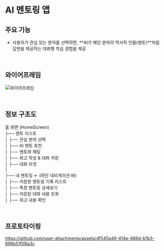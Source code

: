 # AI 멘토링 앱

## 주요 기능
- 사용자가 관심 있는 분야를 선택하면, **AI가 해당 분야의 역사적 인물(멘토)**처럼 답변을 제공하는 대화형 학습 경험을 제공

</br>

## 와이어프레임
![와이어프레임](https://github.com/user-attachments/assets/23e468ae-5ff9-4d0b-8847-952fe585b7a7)



</br>


## 정보 구조도
  홈 화면 (HomeScreen)   
  ├── 멘토 리스트   
  │    ├── 관심 분야 선택   
  │    ├── AI 멘토 추천   
  │         ├── 멘토와 채팅   
  │              ├── 회고 작성 & 대화 저장   
  │              ├── 대화 리셋   
  │   
  ├── 내 멘토링  ← (하단 네비게이션 바)   
  │    ├── 저장된 멘토링 기록 리스트   
  │         ├── 특정 멘토링 상세보기   
  │              ├── 저장된 대화 내용 조회   
  │              ├── 회고 내용 확인   


</br>


## 프로토타이핑
https://github.com/user-attachments/assets/df545a49-414e-486d-b1b3-896b51f08a3c

